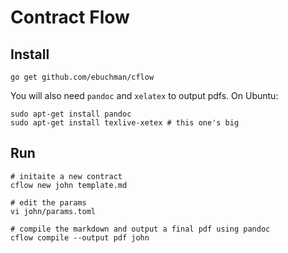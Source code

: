 # Contract Flow

## Install

```
go get github.com/ebuchman/cflow
```

You will also need `pandoc` and `xelatex` to output pdfs.
On Ubuntu:

```
sudo apt-get install pandoc
sudo apt-get install texlive-xetex # this one's big
```

## Run

```
# initaite a new contract
cflow new john template.md

# edit the params
vi john/params.toml

# compile the markdown and output a final pdf using pandoc
cflow compile --output pdf john
```
